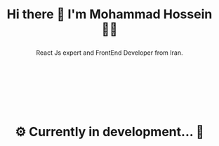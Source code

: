 
# <p align="center"> Hi there 👋 I'm Mohammad Hossein 👨‍💻 </p>
 <p align="center"> React Js expert and FrontEnd Developer from Iran.</p>

<br/><br/><br/><br/><br/><br/>
#  <p align="center">⚙️ Currently in development... 🔧</p>
<br/><br/><br/><br/><br/><br/>
